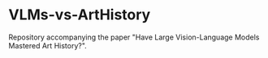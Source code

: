 # VLMs-vs-ArtHistory
Repository accompanying the paper "Have Large Vision-Language Models Mastered Art History?".
